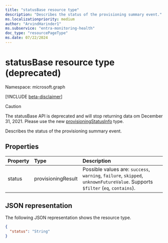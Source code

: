 ```yaml
---
title: "statusBase resource type"
description: "Describes the status of the provisioning summary event."
ms.localizationpriority: medium
author: "ArvindHarinder1"
ms.subservice: "entra-monitoring-health"
doc_type: "resourcePageType"
ms.date: 07/22/2024
---
```


# statusBase resource type (deprecated)

Namespace: microsoft.graph

[!INCLUDE [beta-disclaimer](../../includes/beta-disclaimer.md)]
>[!CAUTION] 
> The statusBase API is deprecated and will stop returning data om December 31, 2021. Please use the new [provisioningStatusInfo](provisioningstatusinfo.md) type.

Describes the status of the provisioning summary event. 

## Properties

| Property     | Type        | Description |
|:-------------|:------------|:------------|
|status|provisioningResult| Possible values are: `success`, `warning`, `failure`, `skipped`, `unknownFutureValue`. Supports `$filter` (`eq`, `contains`).|

## JSON representation

The following JSON representation shows the resource type.

<!-- {
  "blockType": "resource",
  "optionalProperties": [

  ],
  "@odata.type": "microsoft.graph.statusBase",
  "baseType": null
}-->

```json
{
  "status": "String"
}
```

<!-- uuid: 16cd6b66-4b1a-43a1-adaf-3a886856ed98
2019-02-04 14:57:30 UTC -->
<!-- {
  "type": "#page.annotation",
  "description": "statusBase resource",
  "keywords": "",
  "section": "documentation",
  "tocPath": ""
}-->



